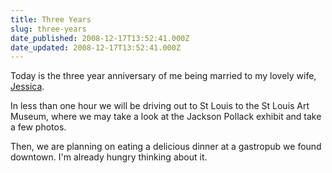 ```yaml
---
title: Three Years
slug: three-years
date_published: 2008-12-17T13:52:41.000Z
date_updated: 2008-12-17T13:52:41.000Z
---
```


Today is the three year anniversary of me being married to my lovely wife, [Jessica](http://thegoodmanblog.com/jessica).

In less than one hour we will be driving out to St Louis to the St Louis Art Museum, where we may take a look at the Jackson Pollack exhibit and take a few photos.

Then, we are planning on eating a delicious dinner at a gastropub we found downtown. I'm already hungry thinking about it.
